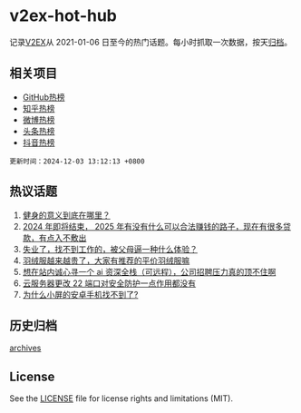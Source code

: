 # v2ex-hot-hub

 记录[V2EX](https://www.v2ex.com/)从 2021-01-06 日至今的热门话题。每小时抓取一次数据，按天[归档](archives)。
 
 ## 相关项目

- [GitHub热榜](https://github.com/lonnyzhang423/github-hot-hub)
- [知乎热榜](https://github.com/lonnyzhang423/zhihu-hot-hub)
- [微博热榜](https://github.com/lonnyzhang423/weibo-hot-hub)
- [头条热榜](https://github.com/lonnyzhang423/toutiao-hot-hub)
- [抖音热榜](https://github.com/lonnyzhang423/douyin-hot-hub)


 `更新时间：2024-12-03 13:12:13 +0800`

## 热议话题

1. [健身的意义到底在哪里？](https://www.v2ex.com/t/1094548)
1. [2024 年即将结束， 2025 年有没有什么可以合法赚钱的路子，现在有很多贷款，有点入不敷出](https://www.v2ex.com/t/1094449)
1. [失业了，找不到工作的，被父母逼一种什么体验？](https://www.v2ex.com/t/1094433)
1. [羽绒服越来越贵了，大家有推荐的平价羽绒服嘛](https://www.v2ex.com/t/1094350)
1. [想在站内诚心寻一个 ai 资深全栈（可远程），公司招聘压力真的顶不住啊](https://www.v2ex.com/t/1094528)
1. [云服务器更改 22 端口对安全防护一点作用都没有](https://www.v2ex.com/t/1094429)
1. [为什么小屏的安卓手机找不到了?](https://www.v2ex.com/t/1094591)

## 历史归档

[archives](archives)

## License

See the [LICENSE](LICENSE) file for license rights and limitations (MIT).
